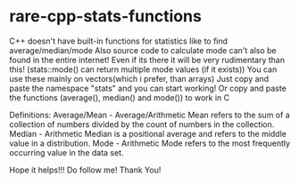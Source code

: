 # rare-cpp-stats-functions

C++ doesn't have built-in functions for statistics like to find average/median/mode
Also source code to calculate mode can't also be found in the entire internet! 
Even if its there it will be very rudimentary than this! (stats::mode() can return multiple mode values (if it exists))
You can use these mainly on vectors(which i prefer, than arrays)
Just copy and paste the namespace "stats" and you can start working!
Or copy and paste the functions (average(), median() and mode()) to work in C

Definitions:
Average/Mean - Average/Arithmetic Mean refers to the sum of a collection of numbers divided by the count of numbers in the collection.
Median - Arithmetic Median is a positional average and refers to the middle value in a distribution.
Mode - Arithmetic Mode refers to the most frequently occurring value in the data set. 

Hope it helps!!!
Do follow me!
Thank You!
